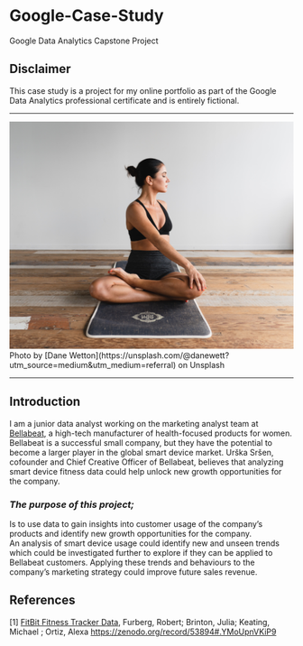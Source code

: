 # Google-Case-Study
Google Data Analytics Capstone Project
## **Disclaimer**
This case study is a project for my online portfolio as part of the Google Data Analytics professional certificate and is entirely fictional.
***
<img src="Images/yoga_girl_byDaneWetton.jpg">
Photo by [Dane Wetton](https://unsplash.com/@danewett?utm_source=medium&utm_medium=referral) on Unsplash

***
## Introduction
I am a junior data analyst working on the marketing analyst team at [Bellabeat](https://bellabeat.com/), a high-tech manufacturer of health-focused products for women. Bellabeat is a successful small company, but they have the potential to become a larger player in the global smart device market. Urška Sršen, cofounder and Chief Creative Officer of Bellabeat, believes that analyzing smart device fitness data could help unlock new growth opportunities for the company.

### *The purpose of this project;*
Is to use data to gain insights into customer usage of the company’s products and identify new growth opportunities for the company.  
An analysis of smart device usage could identify new and unseen trends which could be investigated further to explore if they can be applied to Bellabeat customers. Applying these trends and behaviours to the company’s marketing strategy could improve future sales revenue.

## References
[1] [FitBit Fitness Tracker Data](https://www.kaggle.com/arashnic/fitbit), Furberg, Robert; Brinton, Julia; Keating, Michael ; Ortiz, Alexa https://zenodo.org/record/53894#.YMoUpnVKiP9
